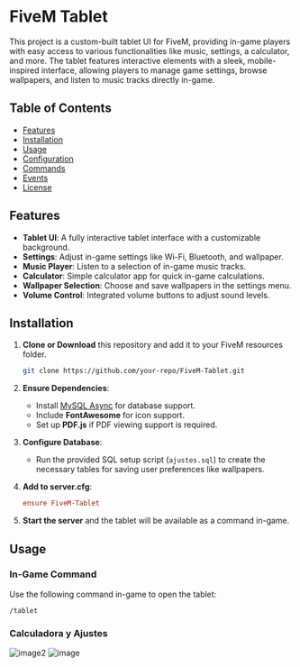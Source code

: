 # FiveM Tablet

This project is a custom-built tablet UI for FiveM, providing in-game players with easy access to various functionalities like music, settings, a calculator, and more. The tablet features interactive elements with a sleek, mobile-inspired interface, allowing players to manage game settings, browse wallpapers, and listen to music tracks directly in-game.

## Table of Contents
- [Features](#features)
- [Installation](#installation)
- [Usage](#usage)
- [Configuration](#configuration)
- [Commands](#commands)
- [Events](#events)
- [License](#license)

## Features

- **Tablet UI**: A fully interactive tablet interface with a customizable background.
- **Settings**: Adjust in-game settings like Wi-Fi, Bluetooth, and wallpaper.
- **Music Player**: Listen to a selection of in-game music tracks.
- **Calculator**: Simple calculator app for quick in-game calculations.
- **Wallpaper Selection**: Choose and save wallpapers in the settings menu.
- **Volume Control**: Integrated volume buttons to adjust sound levels.

## Installation

1. **Clone or Download** this repository and add it to your FiveM resources folder.

    ```bash
    git clone https://github.com/your-repo/FiveM-Tablet.git
    ```

2. **Ensure Dependencies**:
   - Install [MySQL Async](https://github.com/brouznouf/fivem-mysql-async) for database support.
   - Include **FontAwesome** for icon support.
   - Set up **PDF.js** if PDF viewing support is required.

3. **Configure Database**:
   - Run the provided SQL setup script (`ajustes.sql`) to create the necessary tables for saving user preferences like wallpapers.

4. **Add to server.cfg**:

    ```cfg
    ensure FiveM-Tablet
    ```

5. **Start the server** and the tablet will be available as a command in-game.

## Usage

### In-Game Command
Use the following command in-game to open the tablet:

```plaintext
/tablet
```
### Calculadora y Ajustes
![image2](https://github.com/user-attachments/assets/1c664f0c-e8e0-462f-9978-431d2c308ae2)
![image](https://github.com/user-attachments/assets/8059e887-cc72-4664-bfe0-7b024a59fab2)

